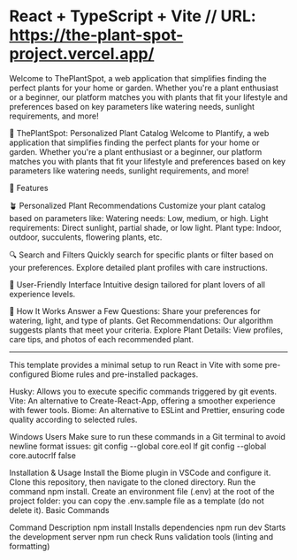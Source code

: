 # React + TypeScript + Vite // URL: https://the-plant-spot-project.vercel.app/

Welcome to ThePlantSpot, a web application that simplifies finding the perfect plants for your home or garden. Whether you're a plant enthusiast or a beginner, our platform matches you with plants that fit your lifestyle and preferences based on key parameters like watering needs, sunlight requirements, and more!

🌱 ThePlantSpot: Personalized Plant Catalog
Welcome to Plantify, a web application that simplifies finding the perfect plants for your home or garden. Whether you're a plant enthusiast or a beginner, our platform matches you with plants that fit your lifestyle and preferences based on key parameters like watering needs, sunlight requirements, and more!

🚀 Features

🪴 Personalized Plant Recommendations
Customize your plant catalog based on parameters like:
Watering needs: Low, medium, or high.
Light requirements: Direct sunlight, partial shade, or low light.
Plant type: Indoor, outdoor, succulents, flowering plants, etc.

🔍 Search and Filters
Quickly search for specific plants or filter based on your preferences.
Explore detailed plant profiles with care instructions.

🌟 User-Friendly Interface
Intuitive design tailored for plant lovers of all experience levels.

🌿 How It Works
Answer a Few Questions: Share your preferences for watering, light, and type of plants.
Get Recommendations: Our algorithm suggests plants that meet your criteria.
Explore Plant Details: View profiles, care tips, and photos of each recommended plant.

------------------

This template provides a minimal setup to run React in Vite with some pre-configured Biome rules and pre-installed packages.

Husky: Allows you to execute specific commands triggered by git events.
Vite: An alternative to Create-React-App, offering a smoother experience with fewer tools.
Biome: An alternative to ESLint and Prettier, ensuring code quality according to selected rules.

Windows Users
Make sure to run these commands in a Git terminal to avoid newline format issues:
git config --global core.eol lf
git config --global core.autocrlf false

Installation & Usage
Install the Biome plugin in VSCode and configure it.
Clone this repository, then navigate to the cloned directory.
Run the command npm install.
Create an environment file (.env) at the root of the project folder: you can copy the .env.sample file as a template (do not delete it).
Basic Commands

Command	Description
npm install	Installs dependencies
npm run dev	Starts the development server
npm run check	Runs validation tools (linting and formatting)

